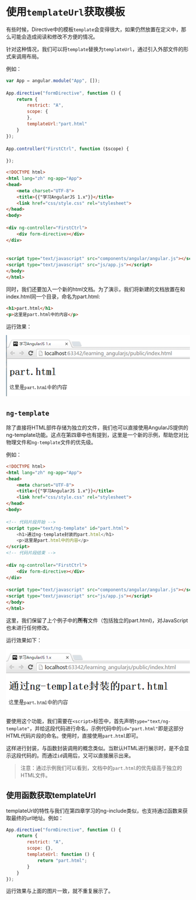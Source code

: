 # 使用`templateUrl`获取模板
有些时候，Directive中的模板`template`会变得很大，如果仍然放置在定义中，那么可能会造成阅读和修改不方便的情况。

针对这种情况，我们可以将`template`替换为`templateUrl`，通过引入外部文件的形式来调用布局。

例如：

```javascript
var App = angular.module("App", []);

App.directive("formDirective", function () {
    return {
        restrict: "A",
        scope: {
        },
        templateUrl:"part.html"
    }
});

App.controller("FirstCtrl", function ($scope) {

});
```

```html
<!DOCTYPE html>
<html lang="zh" ng-app="App">
<head>
    <meta charset="UTF-8">
    <title>{{"学习AngularJS 1.x"}}</title>
    <link href="css/style.css" rel="stylesheet">
</head>
<body>

<div ng-controller="FirstCtrl">
    <div form-directive></div>
</div>


<script type="text/javascript" src="components/angular/angular.js"></script>
<script type="text/javascript" src="js/app.js"></script>
</body>
</html>
```

同时，我们还要加入一个新的html文档。为了演示，我们将新建的文档放置在和index.html同一个目录，命名为part.html:

```html
<h1>part.html</h1>
<p>这里是part.html中的内容</p>
```

运行效果：

![图5-10 templateUrl的使用](./pic/0510.png)

## `ng-template`
除了直接将HTML部件存储为独立的文件，我们也可以直接使用AngularJS提供的ng-template功能。这点在第四章中也有提到，这里是一个新的示例，帮助您对比物理文件和`ng-template`文件的优先级。

例如：

```html
<!DOCTYPE html>
<html lang="zh" ng-app="App">
<head>
    <meta charset="UTF-8">
    <title>{{"学习AngularJS 1.x"}}</title>
    <link href="css/style.css" rel="stylesheet">
</head>
<body>

<!-- 代码片段开始 -->
<script type="text/ng-template" id="part.html">
    <h1>通过ng-template封装的part.html</h1>
    <p>这里是part.html中的内容</p>
</script>
<!-- 代码片段结束 -->

<div ng-controller="FirstCtrl">
    <div form-directive></div>
</div>

<script type="text/javascript" src="components/angular/angular.js"></script>
<script type="text/javascript" src="js/app.js"></script>
</body>
</html>
```

这里，我们保留了上个例子中的**所有**文件（包括独立的part.html)，对JavaScript也未进行任何修改。

运行效果如下：

![图5-11 templateUrl的使用](./pic/0511.png)

要使用这个功能，我们需要在`<script>`标签中，首先声明`type="text/ng-template"`，并给这段代码进行命名，示例代码中的`id="part.html"`即是这部分HTML代码片段的命名。使用时，直接使用`part.html`即可。

这样进行封装，与函数封装调用的概念类似。当默认HTML进行展示时，是不会显示这段代码的。而通过`id`调用后，又可以直接展示出来。

> 注意：通过示例我们可以看到，文档中的`part.html`的优先级高于独立的HTML文件。

## 使用函数获取templateUrl
templateUrl的特性与我们在第四章学习的ng-include类似，也支持通过函数来获取最终的url地址。例如：

```javascript
App.directive("formDirective", function () {
    return {
        restrict: "A",
        scope: {},
        templateUrl: function () {
            return "part.html";
        }
    }
});
```

运行效果与上面的图片一致，就不重复展示了。
